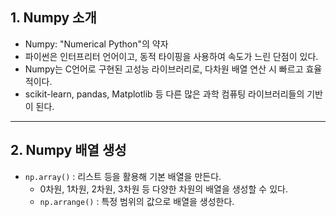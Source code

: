 ## 1. Numpy 소개
- Numpy: "Numerical Python"의 약자
- 파이썬은 인터프리터 언어이고, 동적 타이핑을 사용하여 속도가 느린 단점이 있다.
- Numpy는 C언어로 구현된 고성능 라이브러리로, 다차원 배열 연산 시 빠르고 효율적이다.
- scikit-learn, pandas, Matplotlib 등 다른 많은 과학 컴퓨팅 라이브러리들의 기반이 된다.

---
## 2. Numpy 배열 생성
- `np.array()` : 리스트 등을 활용해 기본 배열을 만든다.
	- 0차원, 1차원, 2차원, 3차원 등 다양한 차원의 배열을 생성할 수 있다.
	- `np.arrange()` : 특정 범위의 값으로 배열을 생성한다.